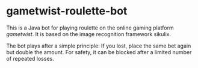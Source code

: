 # gametwist-roulette-bot
This is a Java bot for playing roulette on the online gaming platform _gametwist_.
It is based on the image recognition framework sikulix.

The bot plays after a simple principle:
If you lost, place the same bet again but double the amount. 
For safety, it can be blocked after a limited number of repeated losses.